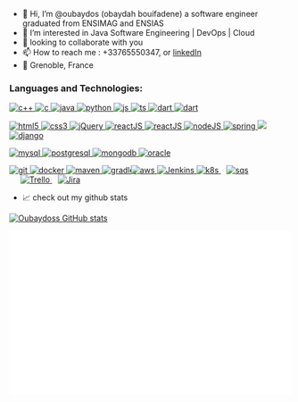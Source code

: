 - 👋 Hi, I’m @oubaydos (obaydah bouifadene) a software engineer graduated from ENSIMAG and ENSIAS
- 🌱 I’m interested in Java Software Engineering | DevOps | Cloud
- 💞️ looking to collaborate with you
- 📫 How to reach me : +33765550347, or  [linkedIn](https://www.linkedin.com/in/oubaydos)
- 📍 Grenoble, France
<!---
oubaydos/oubaydos is a ✨ special ✨ repository because its `README.md` (this file) appears on your GitHub profile.
You can click the Preview link to take a look at your changes.
--->
### **Languages and Technologies:**
<p float="left">
 <a href="https://www.cplusplus.com/">
<img alt="c++" src="https://devstickers.com/assets/img/pro/35k9.png" width="40">
 </a>
 <a href="https://en.wikipedia.org/wiki/C_(programming_language)">
<img alt="c" src="https://k.top4top.io/p_2065hlozy1.png" width="40">
 </a>
 <a href="https://www.java.com/">
<img alt="java" src="https://devstickers.com/assets/img/pro/7kaq.png" width="40">
 </a>
 <a href="https://www.python.org/">
<img alt="python" src="https://devstickers.com/assets/img/pro/p3jo.png" width="40">
 </a>
 <a href="https://en.wikipedia.org/wiki/JavaScript">
<img alt="js" src="https://devstickers.com/assets/img/pro/i4eg.png" width="40">
  </a>
   <a href="https://en.wikipedia.org/wiki/TypeScript">
<img alt="ts" src="https://cdn.jsdelivr.net/gh/devicons/devicon/icons/typescript/typescript-original.svg" width="40">
  </a>
 <a href="https://dart.dev/">
<img alt="dart" src="https://devstickers.com/assets/img/pro/rvwm.png" width="40">
  </a>
  <a href="https://kotlinlang.org/">
  <img alt="dart" src="https://devstickers.com/assets/img/pro/g2sh.png" width="40">
  </a>
 </p>
 <p float="left">
 <a href="https://en.wikipedia.org/wiki/HTML">
<img alt="html5" src="https://devstickers.com/assets/img/pro/iqm9.png" width="40">
 </a>
 <a href="https://en.wikipedia.org/wiki/CCS3">
<img alt="css3" src="https://devstickers.com/assets/img/pro/8pnd.png" width="40">
  </a>
  <a href="https://jquery.com/">
<img alt="jQuery" src="https://i.pinimg.com/originals/c0/26/1a/c0261af0418d8ad72fdd8a7f4379d7db.png" width="40">
  </a>
 <a href="https://reactjs.org/">
<img alt="reactJS" src="https://devstickers.com/assets/img/pro/z392.png" width="40">
  </a>
<a href="https://angular.io/">
<img alt="reactJS" src="https://devstickers.com/assets/img/pro/8ptb.png" width="40">
  </a>
 <a href="https://nodejs.org/en/">
<img alt="nodeJS" src="https://devstickers.com/assets/img/pro/iuw5.png" width="40">
  </a>
 
  <a href="https://spring.io/">
<img alt="spring" src="https://e.top4top.io/p_2065xrn0y1.png" width="40">
  </a>
  <a href="https://flask.palletsprojects.com/">
 <img src="https://cdn.freebiesupply.com/logos/thumbs/2x/flask-logo.png" width="60"/>
 </a>
 </a>
  <a href="https://www.djangoproject.com/">
 <img alt="django"src="https://cdn.jsdelivr.net/gh/devicons/devicon/icons/django/django-plain.svg" width="40"/>
 </a>
</p>
<p float="left">
</a>
  <a href="https://www.mysql.com/">
<img alt="mysql" src="https://logo-download.com/wp-content/data/images/png/MySQL-logo.png" width="60">
  </a>
<a href="https://www.postgresql.org/">
<img alt="postgresql" src="https://devstickers.com/assets/img/pro/7vhj.png" width="40">
  </a>
  <a href="mongodb.org">
<img alt="mongodb" src="https://devstickers.com/assets/img/pro/y3fb.png" width="40">
  </a>
  <a href="https://www.oracle.com/">
<img alt="oracle" src="https://logos-world.net/wp-content/uploads/2020/09/Oracle-Symbol.png" width="60">
  </a>
</p>
<p float="left">
<a href="https://git-scm.com/">
<img alt="git" src="https://devstickers.com/assets/img/pro/apiv.png" width="40">
  </a>
  <a href="https://docker.com/">
<img alt="docker" src="https://www.docker.com/wp-content/uploads/2022/03/Moby-logo.png" width="40">
  </a>
  <a href="https://maven.apache.org/">
<img alt="maven" src="https://images.g2crowd.com/uploads/product/image/social_landscape/social_landscape_9d00048205a466c174da3c77093a1336/apache-maven.png" width="70">
  </a>
    <a href="https://gradle.org/">
<img alt="gradle" src="https://avatars.githubusercontent.com/u/124156?s=280&v=4" width="40">
  </a>
  <a href="https://aws.amazon.com/">
<img alt="aws" src="https://upload.wikimedia.org/wikipedia/commons/thumb/9/93/Amazon_Web_Services_Logo.svg/1200px-Amazon_Web_Services_Logo.svg.png" width="50" style="margin-left:-10px;">
  </a>
    </a>
    <a href="https://www.jenkins.io/">
<img alt="Jenkins" src="https://cdn.jsdelivr.net/gh/devicons/devicon/icons/jenkins/jenkins-original.svg" width="40">
  </a>
    <a href="https://kubernetes.io/">
<img alt="k8s" src="https://upload.wikimedia.org/wikipedia/labs/thumb/b/ba/Kubernetes-icon-color.svg/2110px-Kubernetes-icon-color.svg.png" width="40">
  </a>
  <a href="https://aws.amazon.com/sqs/">
<img alt="sqs" src="https://cdn.freebiesupply.com/logos/large/2x/aws-sqs-logo-png-transparent.png" width="33" style="margin-left:10px;">
  </a>
  <a href="https://trello.com/">
<img alt="Trello" src="https://cdn.jsdelivr.net/gh/devicons/devicon/icons/trello/trello-plain.svg" width="40" style="margin-left:20px;" >
  </a>
    <a href="https://www.atlassian.com/software/jira/">
<img alt="Jira" src="https://cdn.worldvectorlogo.com/logos/jira-1.svg" width="40" style="margin-left:10px;">
  </a>
</p>


- 📈 check out my github stats 
 <a href="https://github.com/oubaydos">

[![Oubaydoss GitHub stats](https://github-readme-stats-git-masterrstaa-rickstaa.vercel.app/api?username=oubaydos)](https://github.com/oubaydos)

![](https://github.com/oubaydos/README/blob/master/generated/overview.svg)
<!---
![](https://github.com/oubaydos/README/blob/master/generated/languages.svg) -->


</a>
